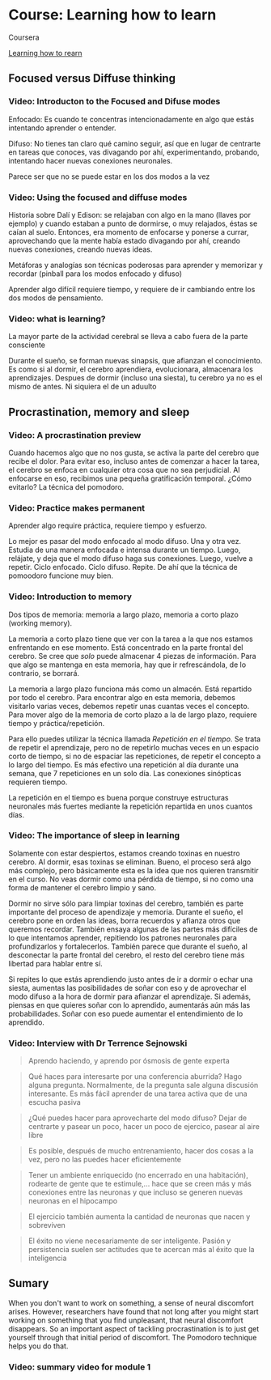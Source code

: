 # Course: Learning how to learn

Coursera

[Learning how to rearn](https://www.coursera.org/learn/learning-how-to-learn)

## Focused versus Diffuse thinking

### Video: Introducton to the Focused and Difuse modes

Enfocado: Es cuando te concentras intencionadamente en algo que estás intentando aprender o entender.

Difuso: No tienes tan claro qué camino seguir, así que en lugar de centrarte en tareas que conoces, vas divagando por ahí, experimentando, probando, intentando hacer nuevas conexiones neuronales.

Parece ser que no se puede estar en los dos modos a la vez

### Video: Using the focused and diffuse modes

Historia sobre Dalí y Edison: se relajaban con algo en la mano (llaves por ejemplo) y cuando estaban a punto de dormirse, o muy relajados, éstas se caían al suelo. Entonces, era momento de enfocarse y ponerse a currar, aprovechando que la mente había estado divagando por ahí, creando nuevas conexiones, creando nuevas ideas.

Metáforas y analogías son técnicas poderosas para aprender y memorizar y recordar (pinball para los modos enfocado y difuso)

Aprender algo difícil requiere tiempo, y requiere de ir cambiando entre los dos modos de pensamiento.

### Video: what is learning?

La mayor parte de la actividad cerebral se lleva a cabo fuera de la parte consciente

Durante el sueño, se forman nuevas sinapsis, que afianzan el conocimiento. Es como si al dormir, el cerebro aprendiera, evolucionara, almacenara los aprendizajes. Despues de dormir (incluso una siesta), tu cerebro ya no es el mismo de antes. Ni siquiera el de un aduulto

## Procrastination, memory and sleep

### Video: A procrastination preview

Cuando hacemos algo que no nos gusta, se activa la parte del cerebro que recibe el dolor. Para evitar eso, incluso antes de comenzar a hacer la tarea, el cerebro se enfoca en cualquier otra cosa que no sea perjudicial. Al enfocarse en eso, recibimos una pequeña gratificación temporal. ¿Cómo evitarlo? La técnica del pomodoro.

### Video: Practice makes permanent

Aprender algo require práctica, requiere tiempo y esfuerzo.

Lo mejor es pasar del modo enfocado al modo difuso. Una y otra vez. Estudia de una manera enfocada e intensa durante un tiempo. Luego, relájate, y deja que el modo difuso haga sus conexiones. Luego, vuelve a repetir. Ciclo enfocado. Ciclo difuso. Repite. De ahí que la técnica de pomoodoro funcione muy bien.

### Video: Introduction to memory

Dos tipos de memoria: memoria a largo plazo, memoria a corto plazo (working memory).

La memoria a corto plazo tiene que ver con la tarea a la que nos estamos enfrentando en ese momento. Está concentrado en la parte frontal del cerebro. Se cree que *solo* puede almacenar 4 piezas de información. Para que algo se mantenga en esta memoria, hay que ir refrescándola, de lo contrario, se borrará.

La memoria a largo plazo funciona más como un almacén. Está repartido por todo el cerebro. Para encontrar algo en esta memoria, debemos visitarlo varias veces, debemos repetir unas cuantas veces el concepto. Para mover algo de la memoria de corto plazo a la de largo plazo, requiere tiempo y práctica/repetición. 

Para ello puedes utilizar la técnica llamada *Repetición en el tiempo*. Se trata de repetir el aprendizaje, pero no de repetirlo muchas veces en un espacio corto de tiempo, si no de espaciar las repeticiones, de repetir el concepto a lo largo del tiempo. Es más efectivo una repetición al día durante una semana, que 7 repeticiones en un solo día. Las conexiones sinópticas requieren tiempo.

La repetición en el tiempo es buena porque construye estructuras neuronales más fuertes mediante la repetición repartida en unos cuantos días.

### Video: The importance of sleep in learning

Solamente con estar despiertos, estamos creando toxinas en nuestro cerebro. Al dormir, esas toxinas se eliminan. Bueno, el proceso será algo más complejo, pero básicamente esta es la idea que nos quieren transmitir en el curso. No veas dormir como una pérdida de tiempo, si no como una forma de mantener el cerebro limpio y sano.

Dormir no sirve sólo para limpiar toxinas del cerebro, también es parte importante del proceso de apendizaje y memoria. Durante el sueño, el cerebro pone en orden las ideas, borra recuerdos y afianza otros que queremos recordar. También ensaya algunas de las partes más difíciles de lo que intentamos aprender, repitiendo los patrones neuronales para profundizarlos y fortalecerlos. También parece que durante el sueño, al desconectar la parte frontal del cerebro, el resto del cerebro tiene más libertad para hablar entre sí.

Si repites lo que estás aprendiendo justo antes de ir a dormir o echar una siesta, aumentas las posibilidades de soñar con eso y de aprovechar el modo difuso a la hora de dormir para afianzar el aprendizaje. Si además, piensas en que quieres soñar con lo aprendido, aumentarás aún más las probabilidades. Soñar con eso puede aumentar el entendimiento de lo aprendido.

### Video: Interview with Dr Terrence Sejnowski

> Aprendo haciendo, y aprendo por ósmosis de gente experta

> Qué haces para interesarte por una conferencia aburrida? Hago alguna pregunta. Normalmente, de la pregunta sale alguna discusión interesante. Es más fácil aprender de una tarea activa que de una escucha pasiva

> ¿Qué puedes hacer para aprovecharte del modo difuso? Dejar de centrarte y pasear un poco, hacer un poco de ejercico, pasear al aire libre

> Es posible, después de mucho entrenamiento, hacer dos cosas a la vez, pero no las puedes hacer eficientemente

> Tener un ambiente enriquecido (no encerrado en una habitación), rodearte de gente que te estimule,... hace que se creen más y más conexiones entre las neuronas y que incluso se generen nuevas neuronas en el hipocampo

> El ejercicio también aumenta la cantidad de neuronas que nacen y sobreviven

> El éxito no viene necesariamente de ser inteligente. Pasión y persistencia suelen ser actitudes que te acercan más al éxito que la inteligencia

## Sumary

When you don't want to work on something, a sense of neural discomfort arises. However, researchers have found that not long after you might start working on something that you find unpleasant, that neural discomfort disappears. So an important aspect of tackling procrastination is to just get yourself through that initial period of discomfort. The Pomodoro technique helps you do that.

### Video: summary video for module 1


